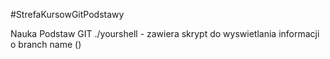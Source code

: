 #StrefaKursowGitPodstawy

Nauka Podstaw GIT
./yourshell - zawiera skrypt do wyswietlania informacji o branch name (<branch>)



